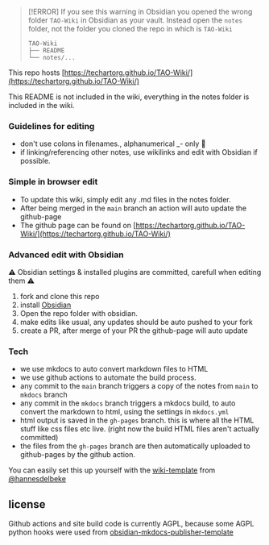 
> [!ERROR]
> If you see this warning in Obsidian you opened the wrong folder `TAO-Wiki` in Obsidian as your vault.
> Instead open the `notes` folder, not the folder you cloned the repo in which is `TAO-Wiki`
> ```
> TAO-Wiki
> ├── README
> └── notes/...
> ```


This repo hosts [https://techartorg.github.io/TAO-Wiki/](https://techartorg.github.io/TAO-Wiki/)

This README is not included in the wiki, everything in the notes folder is included in the wiki.

### Guidelines for editing
- don't use colons in filenames., alphanumerical _- only 🙏
- if linking/referencing other notes, use wikilinks and edit with Obsidian if possible.

### Simple in browser edit
- To update this wiki, simply edit any .md files in the notes folder.
- After being merged in the `main` branch an action will auto update the github-page
- The github page can be found on [https://techartorg.github.io/TAO-Wiki/](https://techartorg.github.io/TAO-Wiki/)

### Advanced edit with Obsidian
⚠️ Obsidian settings & installed plugins are committed, carefull when editing them ⚠️ 

1. fork and clone this repo
2. install [Obsidian](https://obsidian.md/)
3. Open the repo folder with obsidian.
4. make edits like usual, any updates should be auto pushed to your fork
5. create a PR, after merge of your PR the github-page will auto update

### Tech
- we use mkdocs to auto convert markdown files to HTML
- we use github actions to automate the build process. 
- any commit to the `main` branch triggers a copy of the notes from `main` to `mkdocs` branch
- any commit in the `mkdocs` branch triggers a mkdocs build, to auto convert the markdown to html, using the settings in `mkdocs.yml`
- html output is saved in the `gh-pages` branch. this is where all the HTML stuff like css files etc live. (right now the build HTML files aren't actually committed)
- the files from the `gh-pages` branch are then automatically uploaded to github-pages by the github action.

You can easily set this up yourself with the [wiki-template](https://github.com/hannesdelbeke/wiki_template) from [@hannesdelbeke](https://github.com/hannesdelbeke)

## license
Github actions and site build code is currently AGPL, because some AGPL python hooks were used from [obsidian-mkdocs-publisher-template](https://github.com/ObsidianPublisher/obsidian-mkdocs-publisher-template)
